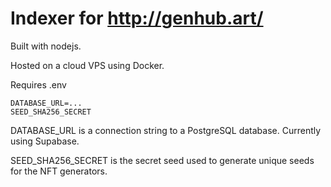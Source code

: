 # Indexer for http://genhub.art/

Built with nodejs.

Hosted on a cloud VPS using Docker.

Requires .env

```
DATABASE_URL=...
SEED_SHA256_SECRET
```

DATABASE_URL is a connection string to a PostgreSQL database. Currently using Supabase.

SEED_SHA256_SECRET is the secret seed used to generate unique seeds for the NFT generators.
